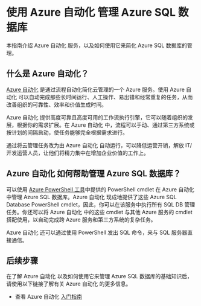 <properties pageTitle="使用 Azure 自动化 管理 Azure SQL 数据库" description="了解如何使用 Azure 自动化 服务来方便管理 Azure SQL 数据库。" services="automation, sql-database" documentationCenter="" authors="jodoglevy" manager="eamono" editor="Eric Chen"/>
<tags ms.service="automation, sql-database"
    ms.date="02/20/2015"
    wacn.date="04/11/2015"
    />

# 使用 Azure 自动化 管理 Azure SQL 数据库

本指南介绍 Azure 自动化 服务，以及如何使用它来简化 Azure SQL 数据库的管理。


## 什么是 Azure 自动化？

[Azure 自动化](/documentation/services/automation/) 是通过流程自动化简化云管理的一个 Azure 服务。使用 Azure 自动化 可以自动完成那些长时间运行、人工操作、易出错和经常重复的任务，从而改善组织的可靠性、效率和价值生成时间。

Azure 自动化 提供高度可靠且高度可用的工作流执行引擎，它可以随着组织的发展，根据你的需求扩展。在 Azure 自动化 中，流程可以手动、通过第三方系统或按计划的间隔启动，使任务能够完全根据需求进行。

通过将云管理任务改为由 Azure 自动化 自动运行，可以降低运营开销，解放 IT/开发运营人员，让他们将精力集中在增加企业价值的工作上。 


## Azure 自动化 如何帮助管理 Azure SQL 数据库？

可以使用 [Azure PowerShell 工具](https://msdn.microsoft.com/zh-CN/library/azure/jj156055.aspx)中提供的 PowerShell cmdlet 在 Azure 自动化 中管理 Azure SQL 数据库。Azure 自动化 现成地提供了这些 Azure SQL Database PowerShell cmdlet，因此，你可以在该服务中执行所有 SQL DB 管理任务。你还可以将 Azure 自动化 中的这些 cmdlet 与其他 Azure 服务的 cmdlet 搭配使用，以自动完成跨 Azure 服务和第三方系统的复杂任务。

Azure 自动化 还可以通过使用 PowerShell 发出 SQL 命令，来与 SQL 服务器直接通信。


## 后续步骤

在了解 Azure 自动化 以及如何使用它来管理 Azure SQL 数据库的基础知识后，请使用以下链接了解有关 Azure 自动化 的更多信息。

* 查看 Azure 自动化 [入门指南](/documentation/articles/automation-create-runbook-from-samples/)
